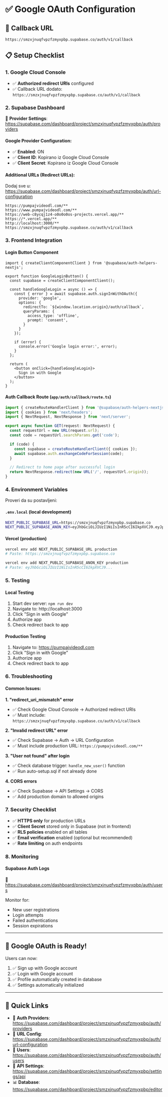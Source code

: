 # ✅ Google OAuth Configuration

## 🔗 Callback URL
```
https://smzxjnuqfvpzfzmyxpbp.supabase.co/auth/v1/callback
```

## 📋 Setup Checklist

### 1. Google Cloud Console
- ✅ **Authorized redirect URIs** configured
- ✅ Callback URL dodato: `https://smzxjnuqfvpzfzmyxpbp.supabase.co/auth/v1/callback`

### 2. Supabase Dashboard
🔗 **Provider Settings**: https://supabase.com/dashboard/project/smzxjnuqfvpzfzmyxpbp/auth/providers

#### Google Provider Configuration:
- ✅ **Enabled**: ON
- ✅ **Client ID**: Kopirano iz Google Cloud Console
- ✅ **Client Secret**: Kopirano iz Google Cloud Console

#### Additional URLs (Redirect URLs):
Dodaj sve u: https://supabase.com/dashboard/project/smzxjnuqfvpzfzmyxpbp/auth/url-configuration

```
https://pumpajvideodl.com/**
https://www.pumpajvideodl.com/**
https://web-c8ycqj1z4-o0o0o0os-projects.vercel.app/**
https://*.vercel.app/**
http://localhost:3000/**
https://smzxjnuqfvpzfzmyxpbp.supabase.co/auth/v1/callback
```

### 3. Frontend Integration

#### Login Button Component
```tsx
import { createClientComponentClient } from '@supabase/auth-helpers-nextjs';

export function GoogleLoginButton() {
  const supabase = createClientComponentClient();

  const handleGoogleLogin = async () => {
    const { error } = await supabase.auth.signInWithOAuth({
      provider: 'google',
      options: {
        redirectTo: `${window.location.origin}/auth/callback`,
        queryParams: {
          access_type: 'offline',
          prompt: 'consent',
        }
      }
    });

    if (error) {
      console.error('Google login error:', error);
    }
  };

  return (
    <button onClick={handleGoogleLogin}>
      Sign in with Google
    </button>
  );
}
```

#### Auth Callback Route (`app/auth/callback/route.ts`)
```typescript
import { createRouteHandlerClient } from '@supabase/auth-helpers-nextjs';
import { cookies } from 'next/headers';
import { NextRequest, NextResponse } from 'next/server';

export async function GET(request: NextRequest) {
  const requestUrl = new URL(request.url);
  const code = requestUrl.searchParams.get('code');

  if (code) {
    const supabase = createRouteHandlerClient({ cookies });
    await supabase.auth.exchangeCodeForSession(code);
  }

  // Redirect to home page after successful login
  return NextResponse.redirect(new URL('/', requestUrl.origin));
}
```

### 4. Environment Variables

Proveri da su postavljeni:

#### `.env.local` (local development)
```bash
NEXT_PUBLIC_SUPABASE_URL=https://smzxjnuqfvpzfzmyxpbp.supabase.co
NEXT_PUBLIC_SUPABASE_ANON_KEY=eyJhbGciOiJIUzI1NiIsInR5cCI6IkpXVCJ9.eyJpc3MiOiJzdXBhYmFzZSIsInJlZiI6InNtenhqbnVxZnZwemZ6bXl4cGJwIiwicm9sZSI6ImFub24iLCJpYXQiOjE3MjgxMTk3NjAsImV4cCI6MjA0MzY5NTc2MH0.wvnLlI-l-C11kVS8j1OW0ZZ-Zl_G7_C-WZCpYVGx19g
```

#### Vercel (production)
```bash
vercel env add NEXT_PUBLIC_SUPABASE_URL production
# Paste: https://smzxjnuqfvpzfzmyxpbp.supabase.co

vercel env add NEXT_PUBLIC_SUPABASE_ANON_KEY production
# Paste: eyJhbGciOiJIUzI1NiIsInR5cCI6IkpXVCJ9...
```

### 5. Testing

#### Local Testing
1. Start dev server: `npm run dev`
2. Navigate to: http://localhost:3000
3. Click "Sign in with Google"
4. Authorize app
5. Check redirect back to app

#### Production Testing
1. Navigate to: https://pumpajvideodl.com
2. Click "Sign in with Google"
3. Authorize app
4. Check redirect back to app

### 6. Troubleshooting

#### Common Issues:

**1. "redirect_uri_mismatch" error**
- ✅ Check Google Cloud Console → Authorized redirect URIs
- ✅ Must include: `https://smzxjnuqfvpzfzmyxpbp.supabase.co/auth/v1/callback`

**2. "Invalid redirect URL" error**
- ✅ Check Supabase → Auth → URL Configuration
- ✅ Must include production URL: `https://pumpajvideodl.com/**`

**3. "User not found" after login**
- ✅ Check database trigger: `handle_new_user()` function
- ✅ Run auto-setup.sql if not already done

**4. CORS errors**
- ✅ Check Supabase → API Settings → CORS
- ✅ Add production domain to allowed origins

### 7. Security Checklist

- ✅ **HTTPS only** for production URLs
- ✅ **Client Secret** stored only in Supabase (not in frontend)
- ✅ **RLS policies** enabled on all tables
- ✅ **Email verification** enabled (optional but recommended)
- ✅ **Rate limiting** on auth endpoints

### 8. Monitoring

#### Supabase Auth Logs
🔗 https://supabase.com/dashboard/project/smzxjnuqfvpzfzmyxpbp/auth/users

Monitor for:
- New user registrations
- Login attempts
- Failed authentications
- Session expirations

---

## 🎉 Google OAuth is Ready!

Users can now:
1. ✅ Sign up with Google account
2. ✅ Login with Google account
3. ✅ Profile automatically created in database
4. ✅ Settings automatically initialized

---

## 📌 Quick Links

- 🔐 **Auth Providers**: https://supabase.com/dashboard/project/smzxjnuqfvpzfzmyxpbp/auth/providers
- 🔗 **URL Config**: https://supabase.com/dashboard/project/smzxjnuqfvpzfzmyxpbp/auth/url-configuration
- 👥 **Users**: https://supabase.com/dashboard/project/smzxjnuqfvpzfzmyxpbp/auth/users
- 🔑 **API Settings**: https://supabase.com/dashboard/project/smzxjnuqfvpzfzmyxpbp/settings/api
- 📊 **Database**: https://supabase.com/dashboard/project/smzxjnuqfvpzfzmyxpbp/editor
